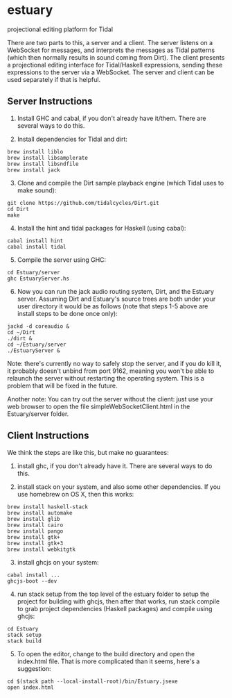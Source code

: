 # estuary

projectional editing platform for Tidal

There are two parts to this, a server and a client. The server listens on a WebSocket for messages, and interprets the messages as Tidal patterns (which then normally results in sound coming from Dirt). The client presents a projectional editing interface for Tidal/Haskell expressions, sending these expressions to the server via a WebSocket. The server and client can be used separately if that is helpful.

## Server Instructions

1. Install GHC and cabal, if you don't already have it/them. There are several ways to do this.

2. Install dependencies for Tidal and dirt:
```
brew install liblo
brew install libsamplerate
brew install libsndfile
brew install jack
```

3. Clone and compile the Dirt sample playback engine (which Tidal uses to make sound):
```
git clone https://github.com/tidalcycles/Dirt.git
cd Dirt
make
```

4. Install the hint and tidal packages for Haskell (using cabal):
```
cabal install hint
cabal install tidal
```

5. Compile the server using GHC:
```
cd Estuary/server
ghc EstuaryServer.hs
```

6. Now you can run the jack audio routing system, Dirt, and the Estuary server.  Assuming Dirt and Estuary's source trees are both under your user directory it would be as follows (note that steps 1-5 above are install steps to be done once only):
```
jackd -d coreaudio &
cd ~/Dirt
./dirt &
cd ~/Estuary/server
./EstuaryServer &
```

Note: there's currently no way to safely stop the server, and if you do kill it, it probably doesn't unbind from port 9162, meaning you won't be able to relaunch the server without restarting the operating system. This is a problem that will be fixed in the future.

Another note: You can try out the server without the client: just use your web browser to open the file simpleWebSocketClient.html in the Estuary/server folder.

## Client Instructions

We think the steps are like this, but make no guarantees:

1. install ghc, if you don't already have it. There are several ways to do this.

2. install stack on your system, and also some other dependencies. If you use homebrew on OS X, then this works:
```
brew install haskell-stack
brew install automake
brew install glib
brew install cairo
brew install pango
brew install gtk+
brew install gtk+3
brew install webkitgtk
```

3. install ghcjs on your system:
```
cabal install ...
ghcjs-boot --dev
```

4. run stack setup from the top level of the estuary folder to setup the project for building with ghcjs, then after that works, run stack compile to grab project dependencies (Haskell packages) and compile using ghcjs:
```
cd Estuary
stack setup
stack build
```

5. To open the editor, change to the build directory and open the index.html file. That is more complicated than it seems, here's a suggestion:
```
cd $(stack path --local-install-root)/bin/Estuary.jsexe
open index.html
```
